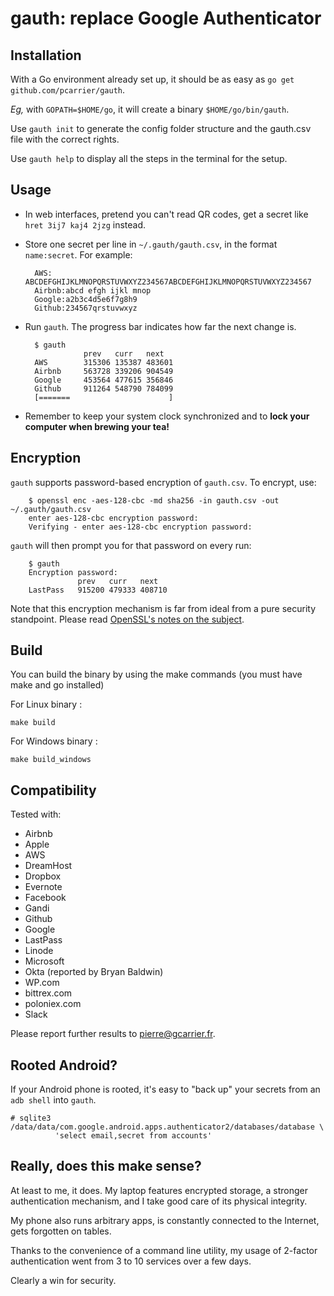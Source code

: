 gauth: replace Google Authenticator
===================================

Installation
------------

With a Go environment already set up, it should be as easy as `go get github.com/pcarrier/gauth`.

*Eg,* with `GOPATH=$HOME/go`, it will create a binary `$HOME/go/bin/gauth`.

Use `gauth init` to generate the config folder structure and the gauth.csv file with the correct rights.

Use `gauth help` to display all the steps in the terminal for the setup.

Usage
-----

- In web interfaces, pretend you can't read QR codes, get a secret like `hret 3ij7 kaj4 2jzg` instead.
- Store one secret per line in `~/.gauth/gauth.csv`, in the format `name:secret`. For example:

        AWS:   ABCDEFGHIJKLMNOPQRSTUVWXYZ234567ABCDEFGHIJKLMNOPQRSTUVWXYZ234567
        Airbnb:abcd efgh ijkl mnop
        Google:a2b3c4d5e6f7g8h9
        Github:234567qrstuvwxyz

- Run `gauth`. The progress bar indicates how far the next change is.

        $ gauth
                   prev   curr   next
        AWS        315306 135387 483601
        Airbnb     563728 339206 904549
        Google     453564 477615 356846
        Github     911264 548790 784099
        [=======                      ]


- Remember to keep your system clock synchronized and to **lock your computer when brewing your tea!**

Encryption
----------

`gauth` supports password-based encryption of `gauth.csv`. To encrypt, use:

        $ openssl enc -aes-128-cbc -md sha256 -in gauth.csv -out ~/.gauth/gauth.csv
        enter aes-128-cbc encryption password:
        Verifying - enter aes-128-cbc encryption password:

`gauth` will then prompt you for that password on every run:

        $ gauth
        Encryption password: 
                   prev   curr   next
        LastPass   915200 479333 408710

Note that this encryption mechanism is far from ideal from a pure security standpoint.
Please read [OpenSSL's notes on the subject](http://www.openssl.org/docs/crypto/EVP_BytesToKey.html#NOTES).

Build
-----

You can build the binary by using the make commands (you must have make and go installed)

For Linux binary :

```make build```

For Windows binary :

```make build_windows```


Compatibility
-------------

Tested with:

- Airbnb
- Apple
- AWS
- DreamHost
- Dropbox
- Evernote
- Facebook
- Gandi
- Github
- Google
- LastPass
- Linode
- Microsoft
- Okta (reported by Bryan Baldwin)
- WP.com
- bittrex.com
- poloniex.com
- Slack

Please report further results to pierre@gcarrier.fr.

Rooted Android?
---------------

If your Android phone is rooted, it's easy to "back up" your secrets from an `adb shell` into `gauth`.

    # sqlite3 /data/data/com.google.android.apps.authenticator2/databases/database \
              'select email,secret from accounts'

Really, does this make sense?
-----------------------------

At least to me, it does. My laptop features encrypted storage, a stronger authentication mechanism,
and I take good care of its physical integrity.

My phone also runs arbitrary apps, is constantly connected to the Internet, gets forgotten on tables.

Thanks to the convenience of a command line utility, my usage of 2-factor authentication went from
3 to 10 services over a few days.

Clearly a win for security.
